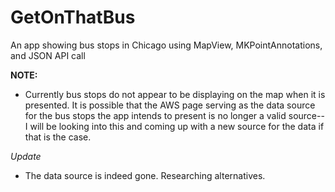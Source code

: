 # GetOnThatBus
An app showing bus stops in Chicago using MapView, MKPointAnnotations, and JSON API call


**NOTE:**
- Currently bus stops do not appear to be displaying on the map when it is presented. It is possible that the AWS page serving as the data
source for the bus stops the app intends to present is no longer a valid source--I will be looking into this and coming up with a 
new source for the data if that is the case.

*Update*
- The data source is indeed gone. Researching alternatives.
